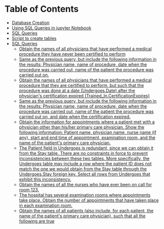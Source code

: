 Table of Contents
=================
   * [Database Creation](#database-creation)
   * [Using SQL Queries in jupyter Notebook](#using-sql-queries-in-jupyter-notebook)
   * [SQL Queries](#sql-queries)
   * [Script to create tables](#script-to-create-tables)
   * [SQL Queries](#sql-queries-1)
      * [Obtain the names of all physicians that have performed a medical procedure they have never been certified to perform](#obtain-the-names-of-all-physicians-that-have-performed-a-medical-procedure-they-have-never-been-certified-to-perform)
      * [Same as the previous query, but include the following information in the results: Physician name, name of procedure, date when the procedure was carried out, name of the patient the procedure was carried out on.](#same-as-the-previous-query-but-include-the-following-information-in-the-results-physician-name-name-of-procedure-date-when-the-procedure-was-carried-out-name-of-the-patient-the-procedure-was-carried-out-on)
      * [Obtain the names of all physicians that have performed a medical procedure that they are certified to perform, but such that the procedure was done at a date (Undergoes.Date) after the physician's certification expired (Trained_In.CertificationExpires)](#obtain-the-names-of-all-physicians-that-have-performed-a-medical-procedure-that-they-are-certified-to-perform-but-such-that-the-procedure-was-done-at-a-date-undergoesdate-after-the-physicians-certification-expired-trained_incertificationexpires)
      * [Same as the previous query, but include the following information in the results: Physician name, name of procedure, date when the procedure was carried out, name of the patient the procedure was carried out on, and date when the certification expired.](#same-as-the-previous-query-but-include-the-following-information-in-the-results-physician-name-name-of-procedure-date-when-the-procedure-was-carried-out-name-of-the-patient-the-procedure-was-carried-out-on-and-date-when-the-certification-expired)
      * [Obtain the information for appointments where a patient met with a physician other than his/her primary care physician. Show the following information: Patient name, physician name, nurse name (if any), start and end time of appointment, examination room, and the name of the patient's primary care physician.](#obtain-the-information-for-appointments-where-a-patient-met-with-a-physician-other-than-hisher-primary-care-physician-show-the-following-information-patient-name-physician-name-nurse-name-if-any-start-and-end-time-of-appointment-examination-room-and-the-name-of-the-patients-primary-care-physician)
      * [The Patient field in Undergoes is redundant, since we can obtain it from the Stay table. There are no constraints in force to prevent inconsistencies between these two tables. More specifically, the Undergoes table may include a row where the patient ID does not match the one we would obtain from the Stay table through the Undergoes.Stay foreign key. Select all rows from Undergoes that exhibit this inconsistency.](#the-patient-field-in-undergoes-is-redundant-since-we-can-obtain-it-from-the-stay-table-there-are-no-constraints-in-force-to-prevent-inconsistencies-between-these-two-tables-more-specifically-the-undergoes-table-may-include-a-row-where-the-patient-id-does-not-match-the-one-we-would-obtain-from-the-stay-table-through-the-undergoesstay-foreign-key-select-all-rows-from-undergoes-that-exhibit-this-inconsistency)
      * [Obtain the names of all the nurses who have ever been on call for room 123.](#obtain-the-names-of-all-the-nurses-who-have-ever-been-on-call-for-room-123)
      * [The hospital has several examination rooms where appointments take place. Obtain the number of appointments that have taken place in each examination room.](#the-hospital-has-several-examination-rooms-where-appointments-take-place-obtain-the-number-of-appointments-that-have-taken-place-in-each-examination-room)
      * [Obtain the names of all patients (also include, for each patient, the name of the patient's primary care physician), such that all the following are true](#obtain-the-names-of-all-patients-also-include-for-each-patient-the-name-of-the-patients-primary-care-physician-such-that-all-the-following-are-true)
